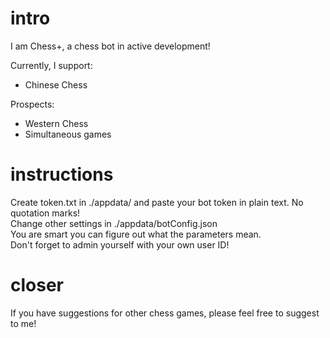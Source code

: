 # intro
 I am Chess+, a chess bot in active development!  
 
 Currently, I support:  
 * Chinese Chess

 Prospects:  
 * Western Chess
 * Simultaneous games

 # instructions
 Create token.txt in ./appdata/ and paste your bot token in plain text. No quotation marks!  
 Change other settings in ./appdata/botConfig.json  
 You are smart you can figure out what the parameters mean.  
 Don't forget to admin yourself with your own user ID!

 # closer
 If you have suggestions for other chess games, please feel free to suggest to me!